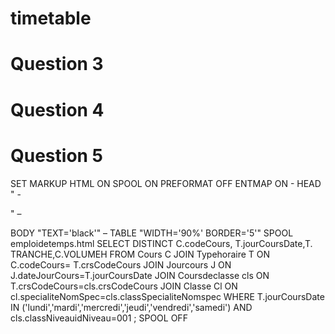# timetable

# Question 3



# Question 4



# Question 5

SET MARKUP HTML ON SPOOL ON PREFORMAT OFF ENTMAP ON -
HEAD "<TITLE>Department Report</TITLE> -
<STYLE type='text/css'> -
<!-- BODY {background: white} --> -
</STYLE>" –
 BODY "TEXT='black'" –
 TABLE "WIDTH='90%' BORDER='5'"
SPOOL emploidetemps.html
SELECT DISTINCT C.codeCours, T.jourCoursDate,T. TRANCHE,C.VOLUMEH FROM Cours C
JOIN Typehoraire T
ON C.codeCours= T.crsCodeCours
JOIN Jourcours J
ON J.dateJourCours=T.jourCoursDate
JOIN Coursdeclasse cls
ON T.crsCodeCours=cls.crsCodeCours
JOIN Classe Cl
ON cl.specialiteNomSpec=cls.classSpecialiteNomspec
 WHERE T.jourCoursDate
 IN ('lundi','mardi','mercredi','jeudi','vendredi','samedi') AND cls.classNiveauidNiveau=001 ;
SPOOL OFF
